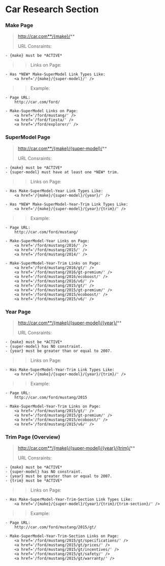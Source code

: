 # Car Research Section #


### Make Page ###
> http://car.com**/{make}/**
>
> URL Consraints:
> 
	- {make} must be *ACTIVE*
> 
>> Links on Page:
>>
	- Has *NEW* Make-SuperModel Link Types Like:
		<a href='/{make}/{super-model}/' />

>>Example:
>> 
	- Page URL:
		http://car.com/ford/
>> 
	- Make-SuperModel Links on Page:
		<a href='/ford/mustang/' />
		<a href='/ford/fiesta/' />
		<a href='/ford/explorer/' />



### SuperModel Page ###
> http://car.com**/{make}/{super-model}/** 
>
> URL Consraints:
> 
	- {make} must be *ACTIVE*
	- {super-model} must have at least one *NEW* trim.
> 
>> Links on Page:
>>
	- Has Make-SuperModel-Year Link Types Like:
		<a href='/{make}/{super-model}/{year}/' />
>>
	- Has *NEW* Make-SuperModel-Year-Trim Link Types Like:
		<a href='/{make}/{super-model}/{year}/{trim}/' />

>> Example:
>> 
	- Page URL:
		http://car.com/ford/mustang/
>> 
	- Make-SuperModel-Year Links on Page:
		<a href='/ford/mustang/2016/' />
		<a href='/ford/mustang/2015/' />
		<a href='/ford/mustang/2014/' />
>> 
	- Make-SuperModel-Year-Trim Links on Page:
		<a href='/ford/mustang/2016/gt/' />
		<a href='/ford/mustang/2016/gt-premium/' />
		<a href='/ford/mustang/2016/ecoboost/' />
		<a href='/ford/mustang/2016/v6/' />
		<a href='/ford/mustang/2015/gt/' />
		<a href='/ford/mustang/2015/gt-premium/' />
		<a href='/ford/mustang/2015/ecoboost/' />
		<a href='/ford/mustang/2015/v6/' />



### Year Page ###
> http://car.com**/{make}/{super-model}/{year}/** 
>
> URL Consraints:
> 
	- {make} must be *ACTIVE*
	- {super-model} has NO constraint.
	- {year} must be greater than or equal to 2007.
> 
>> Links on Page:
>>
	- Has Make-SuperModel-Year-Trim Link Types Like:
		<a href='/{make}/{super-model}/{year}/{trim}/' />

>> Example:
>> 
	- Page URL:
		http://car.com/ford/mustang/2015
>> 
	- Make-SuperModel-Year-Trim Links on Page:
		<a href='/ford/mustang/2015/gt/' />
		<a href='/ford/mustang/2015/gt-premium/' />
		<a href='/ford/mustang/2015/ecoboost/' />
		<a href='/ford/mustang/2015/v6/' />



### Trim Page (Overview) ###
> http://car.com**/{make}/{super-model}/{year}/{trim}/** 
>
> URL Consraints:
> 
	- {make} must be *ACTIVE*
	- {super-model} has NO constraint.
	- {year} must be greater than or equal to 2007.
	- {trim} must be *ACTIVE*
> 
>> Links on Page:
>>
	- Has Make-SuperModel-Year-Trim-Section Link Types Like:
		<a href='/{make}/{super-model}/{year}/{trim}/{trim-section}/' />

>> Example:
>> 
	- Page URL:
		http://car.com/ford/mustang/2015/gt/
>> 
	- Make-SuperModel-Year-Trim-Section Links on Page:
		<a href='/ford/mustang/2015/gt/specifications/' />
		<a href='/ford/mustang/2015/gt/prices/' />
		<a href='/ford/mustang/2015/gt/incentives/' />
		<a href='/ford/mustang/2015/gt/safety/' />
		<a href='/ford/mustang/2015/gt/warranty/' />

